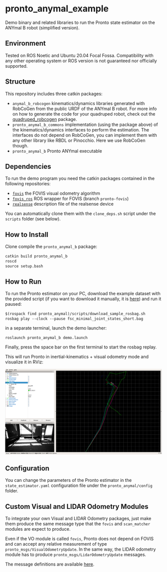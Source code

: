 # pronto_anymal_example
Demo binary and related libraries to run the Pronto state estimator on the ANYmal B robot (simplified version).

## Environment
Tested on ROS Noetic and Ubuntu 20.04 Focal Fossa. Compatibility with any other operating system or ROS version is not guaranteed nor officially supported.

## Structure
This repository  includes three catkin packages:
- `anymal_b_robcogen` kinematics/dynamics libraries generated with RobCoGen from the public URDF of the ANYmal B robot. 
  For more info on how to generate the code for your quadruped robot, check out the [quadruped_robcogen]() package. 
- `pronto_anymal_b_commons` implementation (using the package above) of the kinematics/dynamics interfaces to perform the estimation. The interfaces do not depend on RobCoGen, you can implement them with any other library like RBDL or Pinocchio. Here we use RobCoGen though.
- `pronto_anymal_b` Pronto ANYmal executable

## Dependencies
To run the demo program you need the catkin packages contained in the following repositories:
- [`fovis`](https://github.com/ori-drs/fovis.git) the FOVIS visual odometry algorithm
- [`fovis_ros`](https://github.com/ori-drs/fovis_ros/tree/pronto-fovis)  ROS wrapper for FOVIS (branch `pronto-fovis`)
- [`realsense`](https://github.com/IntelRealSense/realsense-ros) description file of the realsense device

You can automatically clone them with the `clone_deps.sh` script under the `scripts` folder (see below).

## How to Install
Clone compile the `pronto_anymal_b` package:
```
catkin build pronto_anymal_b
roscd
source setup.bash
```

## How to Run 
To run the Pronto estimator on your PC, download the example dataset with the provided script (if you want to download it manually, it is [here](https://drive.google.com/open?id=1a_BA7yyj4XdUcCXrxpz5o1PdCi0fJn5K)) and run it paused:
```
$(rospack find pronto_anymal)/scripts/download_sample_rosbag.sh
rosbag play --clock --pause fsc_minimal_joint_states_short.bag
```
in a separate terminal, launch the demo launcher:

```
roslaunch pronto_anymal_b demo.launch
```
Finally, press the space bar on the first terminal to start the rosbag replay.

This will run Pronto in inertial-kinematics + visual odometry mode and visualize it in RViz:

![pronto_anymal_rviz](./pronto_anymal_b/doc/rviz_output.png  "Pronto ANYmal RViz")

## Configuration
You can change the parameters of the Pronto estimator in the `state_estimator.yaml` configuration file  under the `pronto_anymal/config` folder. 
## Custom Visual and LIDAR Odometry Modules
To integrate your own Visual and LIDAR Odometry packages, just make them produce the same message type that the `fovis` and `scan_matcher` modules are expect to produce.

Even if the VO module is called `fovis`, Pronto does not depend on FOVIS and can accept any relative measurement of type `pronto_msgs/VisualOdometryUpdate`. In the same way, the LIDAR odometry module has to produce `pronto_msgs/LidarOdometryUpdate` messages. 

The message definitions are available [here](https://github.com/ori-drs/pronto/tree/pronto-anymal-example/pronto_msgs/msg).
